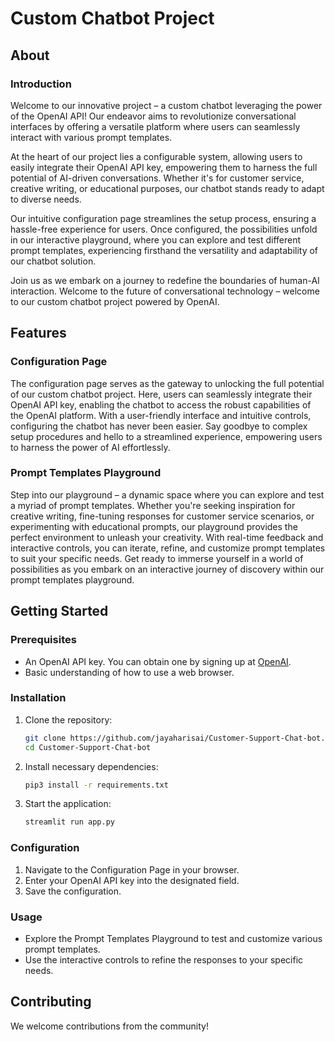 # Custom Chatbot Project

## About

### Introduction
Welcome to our innovative project – a custom chatbot leveraging the power of the OpenAI API! Our endeavor aims to revolutionize conversational interfaces by offering a versatile platform where users can seamlessly interact with various prompt templates.

At the heart of our project lies a configurable system, allowing users to easily integrate their OpenAI API key, empowering them to harness the full potential of AI-driven conversations. Whether it's for customer service, creative writing, or educational purposes, our chatbot stands ready to adapt to diverse needs.

Our intuitive configuration page streamlines the setup process, ensuring a hassle-free experience for users. Once configured, the possibilities unfold in our interactive playground, where you can explore and test different prompt templates, experiencing firsthand the versatility and adaptability of our chatbot solution.

Join us as we embark on a journey to redefine the boundaries of human-AI interaction. Welcome to the future of conversational technology – welcome to our custom chatbot project powered by OpenAI.

## Features

### Configuration Page
The configuration page serves as the gateway to unlocking the full potential of our custom chatbot project. Here, users can seamlessly integrate their OpenAI API key, enabling the chatbot to access the robust capabilities of the OpenAI platform. With a user-friendly interface and intuitive controls, configuring the chatbot has never been easier. Say goodbye to complex setup procedures and hello to a streamlined experience, empowering users to harness the power of AI effortlessly.

### Prompt Templates Playground
Step into our playground – a dynamic space where you can explore and test a myriad of prompt templates. Whether you're seeking inspiration for creative writing, fine-tuning responses for customer service scenarios, or experimenting with educational prompts, our playground provides the perfect environment to unleash your creativity. With real-time feedback and interactive controls, you can iterate, refine, and customize prompt templates to suit your specific needs. Get ready to immerse yourself in a world of possibilities as you embark on an interactive journey of discovery within our prompt templates playground.

## Getting Started

### Prerequisites
- An OpenAI API key. You can obtain one by signing up at [OpenAI](https://www.openai.com/).
- Basic understanding of how to use a web browser.

### Installation
1. Clone the repository:
    ```bash
    git clone https://github.com/jayaharisai/Customer-Support-Chat-bot.git
    cd Customer-Support-Chat-bot
    ```

2. Install necessary dependencies:
    ```bash
    pip3 install -r requirements.txt
    ```

3. Start the application:
    ```bash
    streamlit run app.py
    ```

### Configuration
1. Navigate to the Configuration Page in your browser.
2. Enter your OpenAI API key into the designated field.
3. Save the configuration.

### Usage
- Explore the Prompt Templates Playground to test and customize various prompt templates.
- Use the interactive controls to refine the responses to your specific needs.

## Contributing
We welcome contributions from the community!



